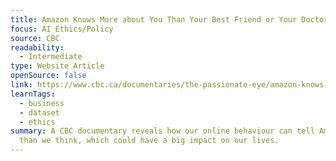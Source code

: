 ```yaml
---
title: Amazon Knows More about You Than Your Best Friend or Your Doctor
focus: AI Ethics/Policy
source: CBC
readability:
  - Intermediate
type: Website Article
openSource: false
link: https://www.cbc.ca/documentaries/the-passionate-eye/amazon-knows-more-about-you-than-your-best-friend-or-your-doctor-1.5686470
learnTags:
  - business
  - dataset
  - ethics
summary: A CBC documentary reveals how our online behaviour can tell Amazon more
  than we think, which could have a big impact on our lives.
---
```

